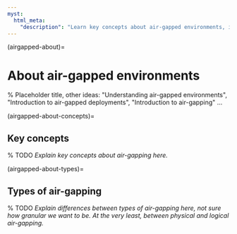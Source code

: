 ```yaml
---
myst:
  html_meta:
    "description": "Learn key concepts about air-gapped environments, including the types of air-gapping."
---
```


(airgapped-about)=
# About air-gapped environments
% Placeholder title, other ideas: "Understanding air-gapped environments", "Introduction to air-gapped deployments", "Introduction to air-gapping" ...

(airgapped-about-concepts)=
## Key concepts

% TODO
_Explain key concepts about air-gapping here._

(airgapped-about-types)=
## Types of air-gapping

% TODO
_Explain differences between types of air-gapping here, not sure how granular we want to be. At the very least, between physical and logical air-gapping._
